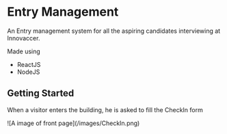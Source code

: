 # Entry Management

<p>An Entry management system for all the aspiring candidates interviewing at Innovaccer.</p>
Made using
<ul>
<li>ReactJS</li>
<li>NodeJS</li>
</ul>
<h2>Getting Started</h2>
<p>When a visitor enters the building, he is asked to fill the CheckIn form</p>
![A image of front page](/images/CheckIn.png)
